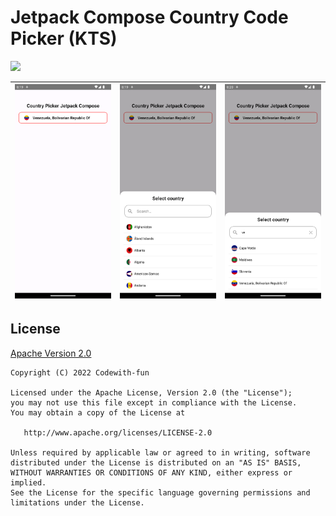 # Jetpack Compose Country Code Picker (KTS)

[![](https://jitpack.io/v/nilsont/compose-country-picker.svg)](https://jitpack.io/#nilsont/compose-country-picker)


<img src="https://github.com/NilsonT/compose-country-picker/blob/main/001.png" width="230"> | <img src="https://github.com/NilsonT/compose-country-picker/blob/main/002.png" width="230"> | <img src="https://github.com/NilsonT/compose-country-picker/blob/main/003.png" width="230">
--- | --- | ---


## License

[Apache Version 2.0](http://www.apache.org/licenses/LICENSE-2.0.html)

    Copyright (C) 2022 Codewith-fun

    Licensed under the Apache License, Version 2.0 (the "License");
    you may not use this file except in compliance with the License.
    You may obtain a copy of the License at

       http://www.apache.org/licenses/LICENSE-2.0

    Unless required by applicable law or agreed to in writing, software
    distributed under the License is distributed on an "AS IS" BASIS,
    WITHOUT WARRANTIES OR CONDITIONS OF ANY KIND, either express or implied.
    See the License for the specific language governing permissions and
    limitations under the License.

